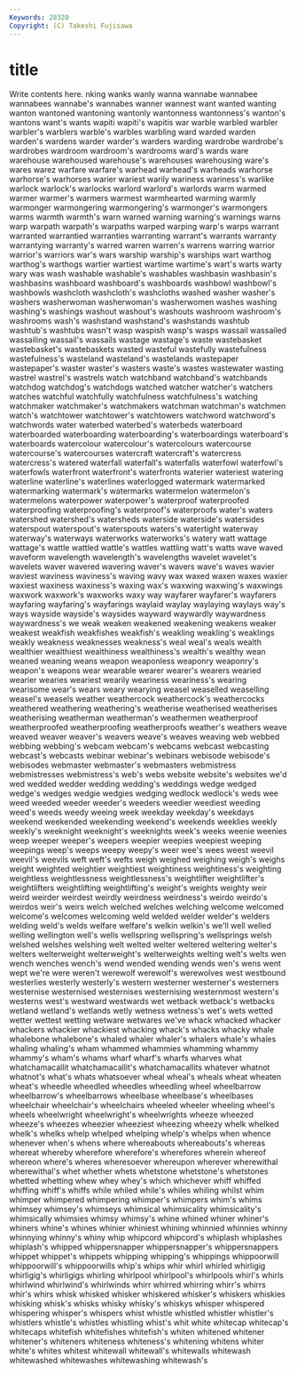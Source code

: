 ```yaml
---
Keywords: 28320 
Copyright: (C) Takeshi Fujisawa
---
```


# title

Write contents here.
nking wanks wanly wanna wannabe
wannabee wannabees wannabe's wannabes wanner wannest want wanted wanting wanton
wantoned wantoning wantonly wantonness wantonness's wanton's wantons want's wants wapiti
wapiti's wapitis war warble warbled warbler warbler's warblers warble's warbles
warbling ward warded warden warden's wardens warder warder's warders warding
wardrobe wardrobe's wardrobes wardroom wardroom's wardrooms ward's wards ware warehouse
warehoused warehouse's warehouses warehousing ware's wares warez warfare warfare's warhead
warhead's warheads warhorse warhorse's warhorses warier wariest warily wariness wariness's
warlike warlock warlock's warlocks warlord warlord's warlords warm warmed warmer
warmer's warmers warmest warmhearted warming warmly warmonger warmongering warmongering's warmonger's
warmongers warms warmth warmth's warn warned warning warning's warnings warns
warp warpath warpath's warpaths warped warping warp's warps warrant warranted
warrantied warranties warranting warrant's warrants warranty warrantying warranty's warred warren
warren's warrens warring warrior warrior's warriors war's wars warship warship's
warships wart warthog warthog's warthogs wartier wartiest wartime wartime's wart's
warts warty wary was wash washable washable's washables washbasin washbasin's
washbasins washboard washboard's washboards washbowl washbowl's washbowls washcloth washcloth's washcloths
washed washer washer's washers washerwoman washerwoman's washerwomen washes washing washing's
washings washout washout's washouts washroom washroom's washrooms wash's washstand washstand's
washstands washtub washtub's washtubs wasn't wasp waspish wasp's wasps wassail
wassailed wassailing wassail's wassails wastage wastage's waste wastebasket wastebasket's wastebaskets
wasted wasteful wastefully wastefulness wastefulness's wasteland wasteland's wastelands wastepaper wastepaper's
waster waster's wasters waste's wastes wastewater wasting wastrel wastrel's wastrels
watch watchband watchband's watchbands watchdog watchdog's watchdogs watched watcher watcher's
watchers watches watchful watchfully watchfulness watchfulness's watching watchmaker watchmaker's watchmakers
watchman watchman's watchmen watch's watchtower watchtower's watchtowers watchword watchword's watchwords
water waterbed waterbed's waterbeds waterboard waterboarded waterboarding waterboarding's waterboardings waterboard's
waterboards watercolour watercolour's watercolours watercourse watercourse's watercourses watercraft watercraft's watercress
watercress's watered waterfall waterfall's waterfalls waterfowl waterfowl's waterfowls waterfront waterfront's
waterfronts waterier wateriest watering waterline waterline's waterlines waterlogged watermark watermarked
watermarking watermark's watermarks watermelon watermelon's watermelons waterpower waterpower's waterproof waterproofed
waterproofing waterproofing's waterproof's waterproofs water's waters watershed watershed's watersheds waterside
waterside's watersides waterspout waterspout's waterspouts waters's watertight waterway waterway's waterways
waterworks waterworks's watery watt wattage wattage's wattle wattled wattle's wattles
wattling watt's watts wave waved waveform wavelength wavelength's wavelengths wavelet
wavelet's wavelets waver wavered wavering waver's wavers wave's waves wavier
waviest waviness waviness's waving wavy wax waxed waxen waxes waxier
waxiest waxiness waxiness's waxing wax's waxwing waxwing's waxwings waxwork waxwork's
waxworks waxy way wayfarer wayfarer's wayfarers wayfaring wayfaring's wayfarings waylaid
waylay waylaying waylays way's ways wayside wayside's waysides wayward waywardly
waywardness waywardness's we weak weaken weakened weakening weakens weaker weakest
weakfish weakfishes weakfish's weakling weakling's weaklings weakly weakness weaknesses weakness's
weal weal's weals wealth wealthier wealthiest wealthiness wealthiness's wealth's wealthy
wean weaned weaning weans weapon weaponless weaponry weaponry's weapon's weapons
wear wearable wearer wearer's wearers wearied wearier wearies weariest wearily
weariness weariness's wearing wearisome wear's wears weary wearying weasel weaselled
weaselling weasel's weasels weather weathercock weathercock's weathercocks weathered weathering weathering's
weatherise weatherised weatherises weatherising weatherman weatherman's weathermen weatherproof weatherproofed weatherproofing
weatherproofs weather's weathers weave weaved weaver weaver's weavers weave's weaves
weaving web webbed webbing webbing's webcam webcam's webcams webcast webcasting
webcast's webcasts webinar webinar's webinars webisode webisode's webisodes webmaster webmaster's
webmasters webmistress webmistresses webmistress's web's webs website website's websites we'd
wed wedded wedder wedding wedding's weddings wedge wedged wedge's wedges
wedgie wedgies wedging wedlock wedlock's weds wee weed weeded weeder
weeder's weeders weedier weediest weeding weed's weeds weedy weeing week
weekday weekday's weekdays weekend weekended weekending weekend's weekends weeklies weekly
weekly's weeknight weeknight's weeknights week's weeks weenie weenies weep weeper
weeper's weepers weepier weepies weepiest weeping weepings weep's weeps weepy
weepy's weer wee's wees weest weevil weevil's weevils weft weft's
wefts weigh weighed weighing weigh's weighs weight weighted weightier weightiest
weightiness weightiness's weighting weightless weightlessness weightlessness's weightlifter weightlifter's weightlifters weightlifting
weightlifting's weight's weights weighty weir weird weirder weirdest weirdly weirdness
weirdness's weirdo weirdo's weirdos weir's weirs welch welched welches welching
welcome welcomed welcome's welcomes welcoming weld welded welder welder's welders
welding weld's welds welfare welfare's welkin welkin's we'll well welled
welling wellington well's wells wellspring wellspring's wellsprings welsh welshed welshes
welshing welt welted welter weltered weltering welter's welters welterweight welterweight's
welterweights welting welt's welts wen wench wenches wench's wend wended
wending wends wen's wens went wept we're were weren't werewolf
werewolf's werewolves west westbound westerlies westerly westerly's western westerner westerner's
westerners westernise westernised westernises westernising westernmost western's westerns west's westward
westwards wet wetback wetback's wetbacks wetland wetland's wetlands wetly wetness
wetness's wet's wets wetted wetter wettest wetting wetware wetwares we've
whack whacked whacker whackers whackier whackiest whacking whack's whacks whacky
whale whalebone whalebone's whaled whaler whaler's whalers whale's whales whaling
whaling's wham whammed whammies whamming whammy whammy's wham's whams wharf
wharf's wharfs wharves what whatchamacallit whatchamacallit's whatchamacallits whatever whatnot whatnot's
what's whats whatsoever wheal wheal's wheals wheat wheaten wheat's wheedle
wheedled wheedles wheedling wheel wheelbarrow wheelbarrow's wheelbarrows wheelbase wheelbase's wheelbases
wheelchair wheelchair's wheelchairs wheeled wheeler wheeling wheel's wheels wheelwright wheelwright's
wheelwrights wheeze wheezed wheeze's wheezes wheezier wheeziest wheezing wheezy whelk
whelked whelk's whelks whelp whelped whelping whelp's whelps when whence
whenever when's whens where whereabouts whereabouts's whereas whereat whereby wherefore
wherefore's wherefores wherein whereof whereon where's wheres wheresoever whereupon wherever
wherewithal wherewithal's whet whether whets whetstone whetstone's whetstones whetted whetting
whew whey whey's which whichever whiff whiffed whiffing whiff's whiffs
while whiled while's whiles whiling whilst whim whimper whimpered whimpering
whimper's whimpers whim's whims whimsey whimsey's whimseys whimsical whimsicality whimsicality's
whimsically whimsies whimsy whimsy's whine whined whiner whiner's whiners whine's
whines whinier whiniest whining whinnied whinnies whinny whinnying whinny's whiny
whip whipcord whipcord's whiplash whiplashes whiplash's whipped whippersnapper whippersnapper's whippersnappers
whippet whippet's whippets whipping whipping's whippings whippoorwill whippoorwill's whippoorwills whip's
whips whir whirl whirled whirligig whirligig's whirligigs whirling whirlpool whirlpool's
whirlpools whirl's whirls whirlwind whirlwind's whirlwinds whirr whirred whirring whirr's
whirrs whir's whirs whisk whisked whisker whiskered whisker's whiskers whiskies
whisking whisk's whisks whisky whisky's whiskys whisper whispered whispering whisper's
whispers whist whistle whistled whistler whistler's whistlers whistle's whistles whistling
whist's whit white whitecap whitecap's whitecaps whitefish whitefishes whitefish's whiten
whitened whitener whitener's whiteners whiteness whiteness's whitening whitens whiter white's
whites whitest whitewall whitewall's whitewalls whitewash whitewashed whitewashes whitewashing whitewash's
